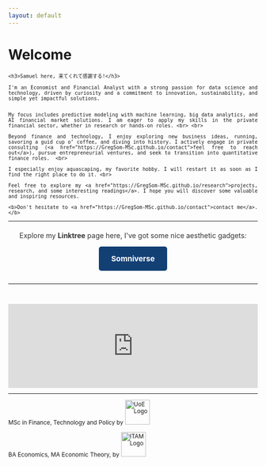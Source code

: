 ```yaml
---
layout: default
---
```

# Welcome

<div style="text-align: justify;font-size:smaller; margin-bottom: 20px;">

    <h3>Samuel here, 来てくれて感謝する!</h3>

    I'm an Economist and Financial Analyst with a strong passion for data science and technology, driven by curiosity and a commitment to innovation, sustainability, and simple yet impactful solutions.


    My focus includes predictive modeling with machine learning, big data analytics, and AI financial market solutions. I am eager to apply my skills in the private financial sector, whether in research or hands-on roles. <br> <br>

    Beyond finance and technology, I enjoy exploring new business ideas, running, savoring a guid cup o’ coffee, and diving into history. I actively engage in private consulting (<a href="https://GregSom-MSc.github.io/contact">feel free to reach out</a>), pursue entrepreneurial ventures, and seek to transition into quantitative finance roles.  <br>

    I especially enjoy aquascaping, my favorite hobby. I will restart it as soon as I find the right place to do it. <br>

    Feel free to explore my <a href="https://GregSom-MSc.github.io/research">projects, research, and some interesting readings</a>. I hope you will discover some valuable and inspiring resources.
    
    <b>Don't hesitate to <a href="https://GregSom-MSc.github.io/contact">contact me</a>. </b>
    
    
<hr>
<div style="text-align: center; margin-top: 20px;">
    <p style="font-size: 1.2em; color: #333;">Explore my <strong>Linktree</strong> page here, I've got some nice aesthetic gadgets: </p>
    <a href="https://linktr.ee/somniverse" target="_blank"
       style="display: inline-block; padding: 15px 25px; cursor: pointer; background-color: #134074; color: white; text-decoration: none; font-size: 1.3em; border-radius: 5px; font-weight: bold;">
        Somniverse
    </a>
</div>
<br>
<hr>
<br><br>

<div style="text-align: center;">
    <iframe src="https://ghchart.rshah.org/GregSom-MSc" frameborder="0" scrolling="50" width="100%" height="170px" style="max-width: 600px; margin: auto;"></iframe>
</div>
<hr>

<p>
  MSc in Finance, Technology and Policy by  <a href="https://www.ed.ac.uk/"></a>
  <img src="https://tinderboxcollective.org/wp-content/uploads/2020/11/UoE-Stacked-Colour-white-background-logo.png" alt="UoE Logo" width="50">
</p>
<p>
  BA Economics, MA Economic Theory, by  <a href="https://www.itam.mx/en"></a>
  <img src="https://upload.wikimedia.org/wikipedia/commons/thumb/d/d9/Logo_del_ITAM.svg/640px-Logo_del_ITAM.svg.png" alt="ITAM Logo" width="50">
</p>

